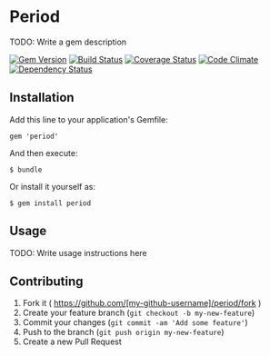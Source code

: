# Period

TODO: Write a gem description

[![Gem Version](https://badge.fury.io/rb/period.svg)](http://badge.fury.io/rb/period)
[![Build Status](https://travis-ci.org/spickermann/period.svg)](https://travis-ci.org/spickermann/period)
[![Coverage Status](https://coveralls.io/repos/spickermann/period/badge.svg?branch=master)](https://coveralls.io/r/spickermann/period)
[![Code Climate](https://codeclimate.com/github/spickermann/period/badges/gpa.svg)](https://codeclimate.com/github/spickermann/period)
[![Dependency Status](https://gemnasium.com/spickermann/period.svg)](https://gemnasium.com/spickermann/period)

## Installation

Add this line to your application's Gemfile:

    gem 'period'

And then execute:

    $ bundle

Or install it yourself as:

    $ gem install period

## Usage

TODO: Write usage instructions here

## Contributing

1. Fork it ( https://github.com/[my-github-username]/period/fork )
2. Create your feature branch (`git checkout -b my-new-feature`)
3. Commit your changes (`git commit -am 'Add some feature'`)
4. Push to the branch (`git push origin my-new-feature`)
5. Create a new Pull Request
